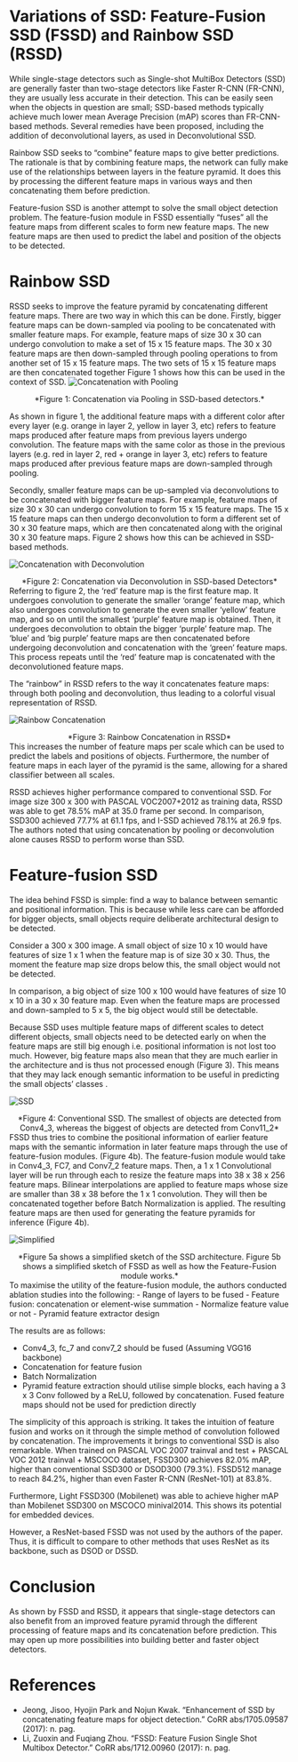 # Variations of SSD: Feature-Fusion SSD (FSSD) and Rainbow SSD (RSSD)
While single-stage detectors such as Single-shot MultiBox Detectors (SSD) are generally faster than two-stage detectors like Faster R-CNN (FR-CNN), they are usually less accurate in their detection. This can be easily seen when the objects in question are small; SSD-based methods typically achieve much lower mean Average Precision (mAP) scores than FR-CNN-based methods. Several remedies have been proposed, including the addition of deconvolutional layers, as used in Deconvolutional SSD.

Rainbow SSD seeks to “combine” feature maps to give better predictions. The rationale is that by combining feature maps, the network can fully make use of the relationships between layers in the feature pyramid. It does this by processing the different feature maps in various ways and then concatenating them before prediction.

Feature-fusion SSD is another attempt to solve the small object detection problem. The feature-fusion module in FSSD essentially “fuses” all the feature maps from different scales to form new feature maps. The new feature maps are then used to predict the label and position of the objects to be detected.

# Rainbow SSD
RSSD seeks to improve the feature pyramid by concatenating different feature maps. There are two way in which this can be done. Firstly, bigger feature maps can be down-sampled via pooling to be concatenated with smaller feature maps. For example, feature maps of size 30 x 30 can undergo convolution to make a set of 15 x 15 feature maps. The 30 x 30 feature maps are then down-sampled through pooling operations to from another set of 15 x 15 feature maps. The two sets of 15 x 15 feature maps are then concatenated together Figure 1 shows how this can be used in the context of SSD.
![Concatenation with Pooling](/assets/imgs/FSSD_RSSD/ConcatPool.png "ConcatPool")
<div align="center" markdown="1">
*Figure 1: Concatenation via Pooling in SSD-based detectors.*
</div>

As shown in figure 1, the additional feature maps with a different color after every layer (e.g. orange in layer 2, yellow in layer 3, etc) refers to feature maps produced after feature maps from previous layers undergo convolution. The feature maps with the same color as those in the previous layers (e.g. red in layer 2, red + orange in layer 3, etc) refers to feature maps produced after previous feature maps are down-sampled through pooling.

Secondly, smaller feature maps can be up-sampled via deconvolutions to be concatenated with bigger feature maps. For example, feature maps of size 30 x 30 can undergo convolution to form 15 x 15 feature maps. The 15 x 15 feature maps can then undergo deconvolution to form a different set of 30 x 30 feature maps, which are then concatenated along with the original 30 x 30 feature maps. Figure 2 shows how this can be achieved in SSD-based methods.

![Concatenation with Deconvolution](/assets/imgs/FSSD_RSSD/ConcatDeconv.png "ConcatDeconv")
<div align="center" markdown="1">
*Figure 2: Concatenation via Deconvolution in SSD-based Detectors*
</div>
Referring to figure 2, the ‘red’ feature map is the first feature map. It undergoes convolution to generate the smaller ‘orange’ feature map, which also undergoes convolution to generate the even smaller ‘yellow’ feature map, and so on until the smallest ‘purple’ feature map is obtained. Then, it undergoes deconvolution to obtain the bigger ‘purple’ feature map. The ‘blue’ and ‘big purple’ feature maps are then concatenated before undergoing deconvolution and concatenation with the ‘green’ feature maps. This process repeats until the ‘red’ feature map is concatenated with the deconvolutioned feature maps.

The “rainbow” in RSSD refers to the way it concatenates feature maps: through both pooling and deconvolution, thus leading to a colorful visual representation of RSSD.

![Rainbow Concatenation](/assets/imgs/FSSD_RSSD/RainbowConcat.png "RainbowConcat")
<div align="center" markdown="1">
*Figure 3: Rainbow Concatenation in RSSD*
</div>
This increases the number of feature maps per scale which can be used to predict the labels and positions of objects. Furthermore, the number of feature maps in each layer of the pyramid is the same, allowing for a shared classifier between all scales.

RSSD achieves higher performance compared to conventional SSD. For image size 300 x 300 with PASCAL VOC2007+2012 as training data, RSSD was able to get 78.5% mAP at 35.0 frame per second. In comparison, SSD300 achieved 77.7% at 61.1 fps, and I-SSD achieved 78.1% at 26.9 fps. The authors noted that using concatenation by pooling or deconvolution alone causes RSSD to perform worse than SSD.

# Feature-fusion SSD
The idea behind FSSD is simple: find a way to balance between semantic and positional information. This is because while less care can be afforded for bigger objects, small objects require deliberate architectural design to be detected.

Consider a 300 x 300 image. A small object of size 10 x 10 would have features of size 1 x 1 when the feature map is of size 30 x 30. Thus, the moment the feature map size drops below this, the small object would not be detected.

In comparison, a big object of size 100 x 100 would have features of size 10 x 10 in a 30 x 30 feature map. Even when the feature maps are processed and down-sampled to 5 x 5, the big object would still be detectable.

Because SSD uses multiple feature maps of different scales to detect different objects, small objects need to be detected early on when the feature maps are still big enough i.e. positional information is not lost too much. However, big feature maps also mean that they are much earlier in the architecture and is thus not processed enough (Figure 3). This means that they may lack enough semantic information to be useful in predicting the small objects’ classes .

![SSD](/assets/imgs/FSSD_RSSD/SSD.png "SSD")
<div align="center" markdown="1">
*Figure 4: Conventional SSD. The smallest of objects are detected from Conv4_3, whereas the biggest of objects are detected from Conv11_2*
</div>
FSSD thus tries to combine the positional information of earlier feature maps with the semantic information in later feature maps through the use of feature-fusion modules. (Figure 4b). The feature-fusion module would take in Conv4_3, FC7, and Conv7_2 feature maps. Then, a 1 x 1 Convolutional layer will be run through each to resize the feature maps into 38 x 38 x 256 feature maps. Bilinear interpolations are applied to feature maps whose size are smaller than 38 x 38 before the 1 x 1 convolution. They will then be concatenated together before Batch Normalization is applied. The resulting feature maps are then used for generating the feature pyramids for inference (Figure 4b).

![Simplified](/assets/imgs/FSSD_RSSD/Simplified.png "Simplified")
<div align="center" markdown="1">
*Figure 5a shows a simplified sketch of the SSD architecture. Figure 5b shows a simplified sketch of FSSD as well as how the Feature-Fusion module works.*
</div>
To maximise the utility of the feature-fusion module, the authors conducted ablation studies into the following:
- Range of layers to be fused
- Feature fusion: concatenation or element-wise summation
- Normalize feature value or not
- Pyramid feature extractor design

The results are as follows:
- Conv4_3, fc_7 and conv7_2 should be fused (Assuming VGG16 backbone)
- Concatenation for feature fusion
- Batch Normalization
- Pyramid feature extraction should utilise simple blocks, each having a 3 x 3 Conv followed by a ReLU, followed by concatenation. Fused feature maps should not be used for prediction directly

The simplicity of this approach is striking. It takes the intuition of feature fusion and works on it through the simple method of convolution followed by concatenation. The improvements it brings to conventional SSD is also remarkable. When trained on PASCAL VOC 2007 trainval and test + PASCAL VOC 2012 trainval + MSCOCO dataset, FSSD300 achieves 82.0% mAP, higher than conventional SSD300 or DSOD300 (79.3%). FSSD512 manage to reach 84.2%, higher than even Faster R-CNN (ResNet-101) at 83.8%.

Furthermore, Light FSSD300 (Mobilenet) was able to achieve higher mAP than Mobilenet SSD300 on MSCOCO minival2014. This shows its potential for embedded devices.

However, a ResNet-based FSSD was not used by the authors of the paper. Thus, it is difficult to compare to other methods that uses ResNet as its backbone, such as DSOD or DSSD.

# Conclusion
As shown by FSSD and RSSD, it appears that single-stage detectors can also benefit from an improved feature pyramid through the different processing of feature maps and its concatenation before prediction. This may open up more possibilities into building better and faster object detectors.

# References
- Jeong, Jisoo, Hyojin Park and Nojun Kwak. “Enhancement of SSD by concatenating feature maps for object detection.” CoRR abs/1705.09587 (2017): n. pag.
- Li, Zuoxin and Fuqiang Zhou. “FSSD: Feature Fusion Single Shot Multibox Detector.” CoRR abs/1712.00960 (2017): n. pag.

